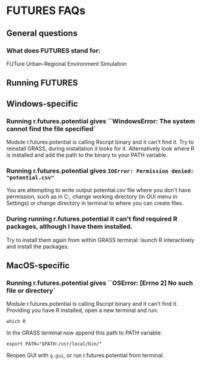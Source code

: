 # FUTURES FAQs
## General questions
### What does FUTURES stand for:
FUTure Urban-Regional Environment Simulation

## Running FUTURES

## Windows-specific
### Running r.futures.potential gives ``WindowsError: The system cannot find the file specified`
Module r.futures.potential is calling Rscript binary and it can't find it.
Try to reinstall GRASS, during installation it looks for it.
Alternatively look where R is installed and add the path to the binary to your PATH variable.

### Running r.futures.potential gives ``IOError: Permission denied: "potential.csv"``
You are attempting to write output potential.csv file where you don't have permission, such as in C:\,
change working directory (in GUI menu in Settings) or change directory in terminal to where you can create files.

### During running r.futures.potential it can't find required R packages, although I have them installed.
Try to install them again from within GRASS terminal: launch R interactively and install the packages.

## MacOS-specific
### Running r.futures.potential gives ``OSError: [Errno 2] No such file or directory`
Module r.futures.potential is calling Rscript binary and it can't find it.
Providing you have R installed, open a new terminal and run:

    which R

In the GRASS terminal now append this path to PATH variable:

    export PATH="$PATH:/usr/local/bin/"
    
Reopen GUI with ``g.gui``, or run r.futures.potential from terminal.
